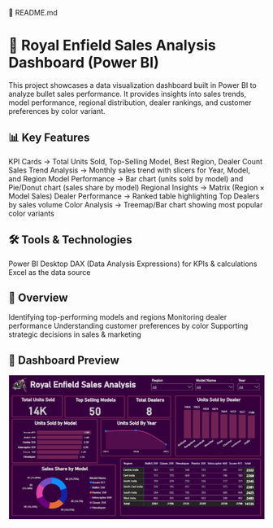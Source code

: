 📝 README.md
# 👥 Royal Enfield Sales Analysis Dashboard (Power BI)
This project showcases a data visualization dashboard built in Power BI to analyze bullet sales performance. It provides insights into sales trends, model performance, regional distribution, dealer rankings, and customer preferences by color variant.

## 📊 Key Features
KPI Cards → Total Units Sold, Top-Selling Model, Best Region, Dealer Count
Sales Trend Analysis → Monthly sales trend with slicers for Year, Model, and Region
Model Performance → Bar chart (units sold by model) and Pie/Donut chart (sales share by model)
Regional Insights → Matrix (Region × Model Sales)
Dealer Performance → Ranked table highlighting Top Dealers by sales volume
Color Analysis → Treemap/Bar chart showing most popular color variants

## 🛠 Tools & Technologies
Power BI Desktop
DAX (Data Analysis Expressions) for KPIs & calculations
Excel as the data source

## 📌 Overview
Identifying top-performing models and regions
Monitoring dealer performance
Understanding customer preferences by color
Supporting strategic decisions in sales & marketing

## 📸 Dashboard Preview
![Dashboard Preview](dashboard_preview.png)

